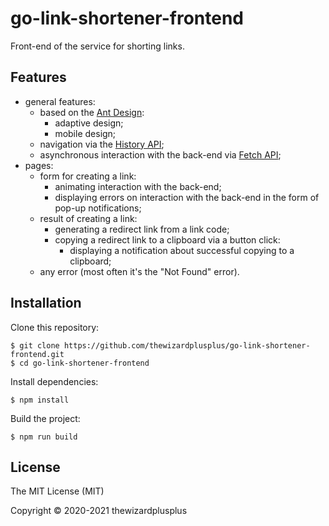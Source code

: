 # go-link-shortener-frontend

Front-end of the service for shorting links.

## Features

- general features:
  - based on the [Ant Design](https://ant.design/):
    - adaptive design;
    - mobile design;
  - navigation via the [History API](https://developer.mozilla.org/en-US/docs/Web/API/History_API);
  - asynchronous interaction with the back-end via [Fetch API](https://developer.mozilla.org/en-US/docs/Web/API/Fetch_API);
- pages:
  - form for creating a link:
    - animating interaction with the back-end;
    - displaying errors on interaction with the back-end in the form of pop-up notifications;
  - result of creating a link:
    - generating a redirect link from a link code;
    - copying a redirect link to a clipboard via a button click:
      - displaying a notification about successful copying to a clipboard;
  - any error (most often it's the "Not Found" error).

## Installation

Clone this repository:

```
$ git clone https://github.com/thewizardplusplus/go-link-shortener-frontend.git
$ cd go-link-shortener-frontend
```

Install dependencies:

```
$ npm install
```

Build the project:

```
$ npm run build
```

## License

The MIT License (MIT)

Copyright &copy; 2020-2021 thewizardplusplus
